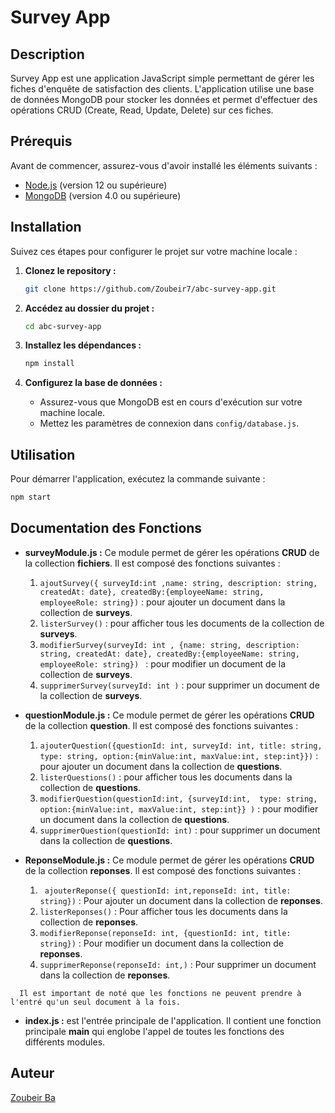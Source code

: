 # Survey App

## Description

Survey App est une application JavaScript simple permettant de gérer les fiches d'enquête de satisfaction des clients. L'application utilise une base de données MongoDB pour stocker les données et permet d'effectuer des opérations CRUD (Create, Read, Update, Delete) sur ces fiches.



## Prérequis

Avant de commencer, assurez-vous d'avoir installé les éléments suivants :

- [Node.js](https://nodejs.org/) (version 12 ou supérieure)
- [MongoDB](https://www.mongodb.com/try/download/community) (version 4.0 ou supérieure)

## Installation

Suivez ces étapes pour configurer le projet sur votre machine locale :

1. **Clonez le repository :**

    ```bash
    git clone https://github.com/Zoubeir7/abc-survey-app.git
    ```

2. **Accédez au dossier du projet :**

    ```bash
    cd abc-survey-app
    ```

3. **Installez les dépendances :**

    ```bash
    npm install
    ```

4. **Configurez la base de données :**

    - Assurez-vous que MongoDB est en cours d'exécution sur votre machine locale.
    - Mettez les paramètres de connexion dans `config/database.js`.


## Utilisation

Pour démarrer l'application, exécutez la commande suivante :

```bash
npm start
```

## Documentation des Fonctions

 
- **surveyModule.js :** Ce module permet de gérer les opérations **CRUD** de la collection **fichiers**. Il est composé des fonctions suivantes :

  1. `ajoutSurvey({ surveyId:int ,name: string, description: string, createdAt: date}, createdBy:{employeeName: string, employeeRole: string})` : pour ajouter un document dans la collection de **surveys**.
  2. `listerSurvey()` : pour afficher tous les documents de la collection de **surveys**.
  3. `modifierSurvey(surveyId: int , {name: string, description: string, createdAt: date}, createdBy:{employeeName: string, employeeRole: string}) ` : pour modifier un document de la collection de **surveys**.
  4. `supprimerSurvey(surveyId: int )` : pour supprimer un document de la collection de **surveys**.


- **questionModule.js :** Ce module permet de gérer les opérations **CRUD** de la collection **question**. Il est composé des fonctions suivantes :

  1. `ajouterQuestion({questionId: int, surveyId: int, title: string, type: string, option:{minValue:int, maxValue:int, step:int}})` : pour ajouter un document dans la collection de **questions**.
  2. `listerQuestions()` : pour afficher tous les documents dans la collection de **questions**.
  3. `modifierQuestion(questionId:int, {surveyId:int,  type: string, option:{minValue:int, maxValue:int, step:int}} )` : pour modifier un document dans la collection de **questions**.
  4. `supprimerQuestion(questionId: int)` : pour supprimer un document dans la collection de **questions**.


- **ReponseModule.js :** Ce module permet de gérer les opérations **CRUD** de la collection **reponses**. Il est composé des fonctions suivantes :


  1. ` ajouterReponse({ questionId: int,reponseId: int, title: string})` : Pour ajouter un document dans la collection de **reponses**.
  2. `listerReponses()` : Pour afficher tous les documents dans la collection de **reponses**.
  3. `modifierReponse(reponseId: int, {questionId: int, title: string})` : Pour modifier un document dans la collection de **reponses**.
  4. `supprimerReponse(reponseId: int,)` : Pour supprimer un document dans la collection de **reponses**.

`  Il est important de noté que les fonctions ne peuvent prendre à l'entré qu'un seul document à la fois.`


- **index.js :** est l'entrée principale de l'application. Il contient une fonction principale **main** qui englobe l'appel de toutes les fonctions des différents modules.


## Auteur

[Zoubeir Ba](https://github.com/Zoubeir7)

